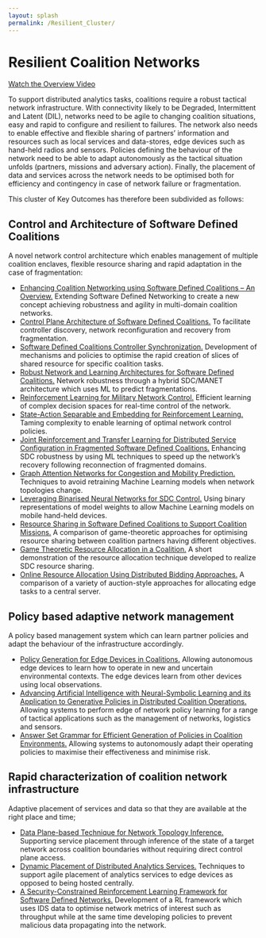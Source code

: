 ```yaml
---
layout: splash
permalink: /Resilient_Cluster/
---
```


# Resilient Coalition Networks 

[Watch the Overview Video](https://ibm.box.com/v/Overview-Cluster2-US-video)

To support distributed analytics tasks, coalitions require a robust tactical network infrastructure.  With
connectivity likely to be Degraded, Intermittent and Latent (DIL), networks need to be agile to changing
coalition situations, easy and rapid to configure and resilient to failures.  The network also needs to enable
effective and flexible sharing of partners’ information and resources such as local services and data-stores,
edge devices such as hand-held radios and sensors.  Policies defining the behaviour of the network need to be
able to adapt autonomously as the tactical situation unfolds (partners, missions and adversary action).  Finally,
the placement of data and services across the network needs to be optimised both for efficiency and contingency
in case of network failure or fragmentation.

This cluster of Key Outcomes has therefore been subdivided as follows:

##	Control and Architecture of Software Defined Coalitions 
A novel network control architecture which enables management of multiple coalition enclaves, flexible resource
sharing and rapid adaptation in the case of fragmentation:

* [Enhancing Coalition Networking using Software Defined Coalitions – An Overview.](/2a09/)
  Extending Software Defined Networking to create a new concept achieving robustness and agility in multi-domain
  coalition networks.
* [Control Plane Architecture of Software Defined Coalitions.](/2a08/)
  To facilitate controller discovery, network reconfiguration and recovery from fragmentation.
* [Software Defined Coalitions Controller Synchronization.](/2a07/)
  Development of mechanisms and policies to optimise the rapid creation of slices of shared resource for specific
  coalition tasks.
* [Robust Network and Learning Architectures for Software Defined Coalitions.](/2a01/)
  Network robustness through a hybrid SDC/MANET architecture which uses ML to predict fragmentations.
* [Reinforcement Learning for Military Network Control.](/1c15/)
  Efficient learning of complex decision spaces for real-time control of the network.
* [State-Action Separable and Embedding for Reinforcement Learning.](/2b03/)
  Taming complexity to enable learning of optimal network control policies.
* [Joint Reinforcement and Transfer Learning for Distributed Service Configuration in Fragmented Software Defined Coalitions.](/2b01/)
  Enhancing SDC robustness by using ML techniques to speed up the network’s recovery following reconnection of
  fragmented domains.
* [Graph Attention Networks for Congestion and Mobility Prediction.](/2a05/)
  Techniques to avoid retraining Machine Learning models when network topologies change.
* [Leveraging Binarised Neural Networks for SDC Control.](/2a06/)
  Using binary representations of model weights to allow Machine Learning models on mobile hand-held devices.
* [Resource Sharing in Software Defined Coalitions to Support Coalition Missions.](/1f05/)
  A comparison of game-theoretic approaches for optimising resource sharing between coalition partners having
  different objectives.
* [Game Theoretic Resource Allocation in a Coalition.](/1a09/)
  A short demonstration of the resource allocation technique developed to realize SDC resource sharing.
* [Online Resource Allocation Using Distributed Bidding Approaches.](/1f04/)
  A comparison of a variety of auction-style approaches for allocating edge tasks to a central server.

##	Policy based adaptive network management  
A policy based management system which can learn partner policies and adapt the behaviour of the infrastructure
accordingly.

* [Policy Generation for Edge Devices in Coalitions.](/2c04/)
  Allowing autonomous edge devices to learn how to operate in new and uncertain environmental contexts. The
  edge devices learn from other devices using local observations.
* [Advancing Artificial Intelligence with Neural-Symbolic Learning and its Application to Generative Policies in Distributed Coalition Operations.](/1c02/)
  Allowing systems to perform edge of network policy learning for a range of tactical applications such as the
  management of networks, logistics and sensors.
* [Answer Set Grammar for Efficient Generation of Policies in Coalition Environments.](/1c07/)
  Allowing systems to autonomously adapt their operating policies to maximise their effectiveness and minimise risk.

##	Rapid characterization of coalition network infrastructure  
Adaptive placement of services and data so that they are available at the right place and time;

* [Data Plane-based Technique for Network Topology Inference.](/2a03/)
  Supporting service placement through inference of the state of a target network across coalition boundaries
  without requiring direct control plane access.
* [Dynamic Placement of Distributed Analytics Services.](/2a04/)
  Techniques to support agile placement of analytics services to edge devices as opposed to being hosted centrally.
* [A Security-Constrained Reinforcement Learning Framework for Software Defined Networks.](/2c05/)
  Development of a RL framework which uses IDS data to optimise network metrics of interest such as throughput while
  at the same time developing policies to prevent malicious data propagating into the network.
